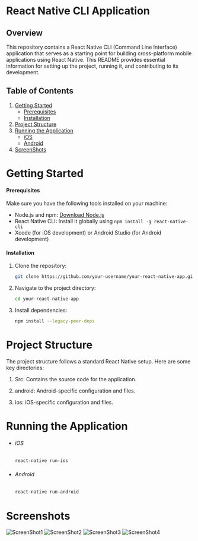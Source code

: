 # React Native CLI Application

## Overview

This repository contains a React Native CLI (Command Line Interface) application that serves as a starting point for building cross-platform mobile applications using React Native. This README provides essential information for setting up the project, running it, and contributing to its development.

## Table of Contents

1. [Getting Started](#getting-started)
   - [Prerequisites](#prerequisites)
   - [Installation](#installation)
2. [Project Structure](#project-structure)
3. [Running the Application](#running-the-application)
   - [iOS](#ios)
   - [Android](#android)
4. [ScreenShots](#ss)

<h1 id="getting-started">Getting Started</h1>

<h4 id="prerequisites">Prerequisites</h4> 

Make sure you have the following tools installed on your machine:

- Node.js and npm: [Download Node.js](https://nodejs.org/)
- React Native CLI: Install it globally using `npm install -g react-native-cli`
- Xcode (for iOS development) or Android Studio (for Android development)

<h4 id="installation">Installation</h4>

1. Clone the repository:

   ```bash
   git clone https://github.com/your-username/your-react-native-app.git
2. Navigate to the project directory:

   ```bash
   cd your-react-native-app
3. Install dependencies:

   ```bash
   npm install --legacy-peer-deps
<h1 id="project-structure">Project Structure</h1> 

The project structure follows a standard React Native setup. Here are some key directories:
    
1. Src: Contains the source code for the application.

2. android: Android-specific configuration and files.

3. ios: iOS-specific configuration and files.

<h1 id="running-the-application">Running the Application</h1> 

- <h6 id="ios">iOS</h6>

    ```bash
    react-native run-ios
- <h6 id="android">Android</h6>

    ```bash
    react-native run-android
    
<h1 id="ss">Screenshots</h1> 

![ScreenShot1](https://i.postimg.cc/y8CFV3zf/Whats-App-Image-2023-11-27-at-4-06-21-PM.jpg)
![ScreenShot2](https://i.postimg.cc/W3x7g9QV/Whats-App-Image-2023-11-27-at-4-06-22-PM.jpg)
![ScreenShot3](https://i.postimg.cc/N0fbc213/Whats-App-Image-2023-11-27-at-4-06-22-PM-1.jpg)
![ScreenShot4](https://i.postimg.cc/261wqp9T/Whats-App-Image-2023-11-27-at-4-06-23-PM.jpg)



